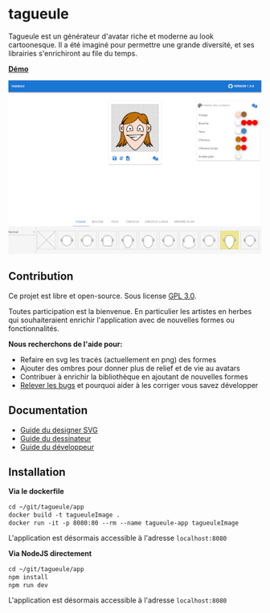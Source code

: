 # tagueule

Tagueule est un générateur d'avatar riche et moderne au look cartoonesque. Il a été imaginé pour permettre une grande diversité, et ses librairies s'enrichiront au file du temps.

**[Démo](http://tagueule.com)**

![](doc/tagueule.png) 


## Contribution
Ce projet est libre et open-source. Sous license [GPL 3.0](https://github.com/ikit/tagueule/blob/master/LICENSE).

Toutes participation est la bienvenue. En particulier les artistes en herbes qui souhaiteraient enrichir l'application avec de nouvelles formes ou fonctionnalités.

**Nous recherchons de l'aide pour:**
 * Refaire en svg les tracés (actuellement en png) des formes
 * Ajouter des ombres pour donner plus de relief et de vie au avatars
 * Contribuer à enrichir la bibliothèque en ajoutant de nouvelles formes
 * [Relever les bugs](https://github.com/ikit/tagueule/issues) et pourquoi aider à les corriger vous savez développer


## Documentation
 * [Guide du designer SVG](doc/fr/howto-creating-svg-asset.md)
 * [Guide du dessinateur](doc/fr/howto-drawing-shape.md)
 * [Guide du développeur](doc/fr/devguide.md)


## Installation
**Via le dockerfile**
```
cd ~/git/tagueule/app
docker build -t tagueuleImage .
docker run -it -p 8080:80 --rm --name tagueule-app tagueuleImage
```
L'application est désormais accessible à l'adresse `localhost:8080`


**Via NodeJS directement**
```
cd ~/git/tagueule/app
npm install
npm run dev
```
L'application est désormais accessible à l'adresse `localhost:8080`
